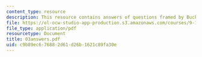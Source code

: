 ```yaml
---
content_type: resource
description: This resource contains answers of questions framed by Buck and Axel.
file: https://ol-ocw-studio-app-production.s3.amazonaws.com/courses/9-12-experimental-molecular-neurobiology-fall-2006/c9b89ec676882d61d26b1621c89fa30e_03answers.pdf
file_type: application/pdf
resourcetype: Document
title: 03answers.pdf
uid: c9b89ec6-7688-2d61-d26b-1621c89fa30e
---
```

